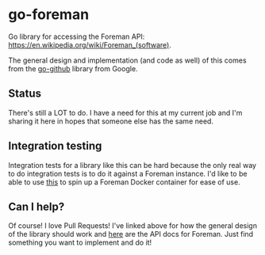 # go-foreman
Go library for accessing the Foreman API: https://en.wikipedia.org/wiki/Foreman_(software).

The general design and implementation (and code as well) of this comes from the [go-github](https://github.com/google/go-github) library from Google.

## Status
There's still a LOT to do. I have a need for this at my current job and I'm sharing it here in hopes that someone else has the same need.

## Integration testing
Integration tests for a library like this can be hard because the only real way to do integration tests is to do it against a Foreman instance. I'd like
to be able to use [this](https://github.com/ory-am/dockertest/tree/v3) to spin up a Foreman Docker container for ease of use.

## Can I help?
Of course! I love Pull Requests! I've linked above for how the general design of the library should work and [here](https://theforeman.org/api/1.13/index.html)
are the API docs for Foreman. Just find something you want to implement and do it!
